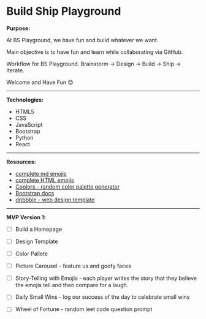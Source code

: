 # Build Ship Playground

**Purpose:**

At BS Playground, we have fun and build whatever we want.

Main objective is to have fun and learn while collaborating via GitHub.

Workflow for BS Playground. Brainstorm -> Design -> Build -> Ship -> Iterate.

Welcome and Have Fun :blush:

  
---
**Technologies:** 
* HTML5 
* CSS
* JavaScript
* Bootstrap
* Python
* React  
  
---
**Resources:** 
* [complete md emojis](https://gist.github.com/rxaviers/7360908) 
* [complete HTML emojis](https://unicode.org/emoji/charts/full-emoji-list.html)
* [Coolors - random color palette generator](https://coolors.co/)
* [Bootstrap docs](https://getbootstrap.com/docs/4.1/getting-started/introduction/)
* [dribbble - web design template](https://dribbble.com/)

---
**MVP Version 1:**
- [ ] Build a Homepage
- [ ] Design Template
- [ ] Color Pallete
- [ ] Picture Carousel - feature us and goofy faces
- [ ] Story-Telling with Emojis - each player writes the story that they believe the emojis tell and then compare for a laugh.
- [ ] Daily Small Wins - log our success of the day to celebrate small wins
- [ ] Wheel of Fortune -  random leet code question prompt 



